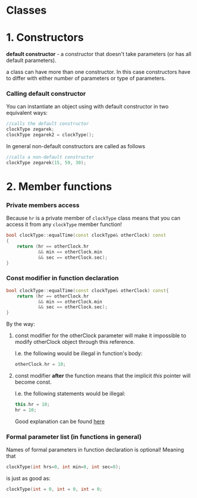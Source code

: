 # Classes

# 1. Constructors

**default constructor** - a constructor that doesn't take parameters (or has all default parameters).

a class can have more than one constructor. In this case constructors have to differ with either number of parameters or type of parameters.

### Calling default constructor


You can instantiate an object using with default constructor in two equivalent ways:
```C++
//calls the default constructor
clockType zegarek;
clockType zegarek2 = clockType();

```

In general non-default constructors are called as follows

```C++
//calls a non-default constructor
clockType zegarek(15, 59, 30);
```

# 2. Member functions

### Private members access
Because ```hr``` is a private member of ```clockType``` class means that you can access it from any ```clockType``` member function!
```C++
bool clockType::equalTime(const clockType& otherClock) const
{
    return (hr == otherClock.hr
            && min == otherClock.min
            && sec == otherClock.sec);
}
```

### Const modifier in function declaration
```C++
bool clockType::equalTime(const clockType& otherClock) const{
    return (hr == otherClock.hr
            && min == otherClock.min
            && sec == otherClock.sec);
}
```

By the way:
    
1. const modifier for the otherClock parameter will make it impossible to modify otherClock object through this reference.

    I.e. the following would be illegal in function's body:
    ```C++
    otherClock.hr = 10;
    ```
2. const modifier __after__ the function means that the implicit _this_ pointer will become const.

    I.e. the following statements would be illegal:
    ```C++
    this.hr = 10;
    hr = 10;
    ```

    Good explanation can be found [here](https://stackoverflow.com/questions/15999123/const-before-parameter-vs-const-after-function-name-c)


### Formal parameter list (in functions in general)

Names of formal parameters in function declaration is optional! Meaning that
```C++
clockType(int hrs=0, int min=0, int sec=0);
```
is just as good as:

```C++
clockType(int = 0, int = 0, int = 0;
```